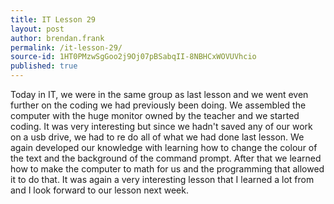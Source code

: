 ```yaml
---
title: IT Lesson 29
layout: post
author: brendan.frank
permalink: /it-lesson-29/
source-id: 1HT0PMzwSgGoo2j9Oj07pBSabqII-8NBHCxWOVUVhcio
published: true
---
```

Today in IT, we were in the same group as last lesson and we went even further on the coding we had previously been doing. We assembled the computer with the huge monitor owned by the teacher and we started coding. It was very interesting but since we hadn't saved any of our work on a usb drive, we had to re do all of what we had done last lesson. We again developed our knowledge with learning how to change the colour of the text and the background of the command prompt. After that we learned how to make the computer to math for us and the programming that allowed it to do that. It was again a very interesting lesson that I learned a lot from and I look forward to our lesson next week.

